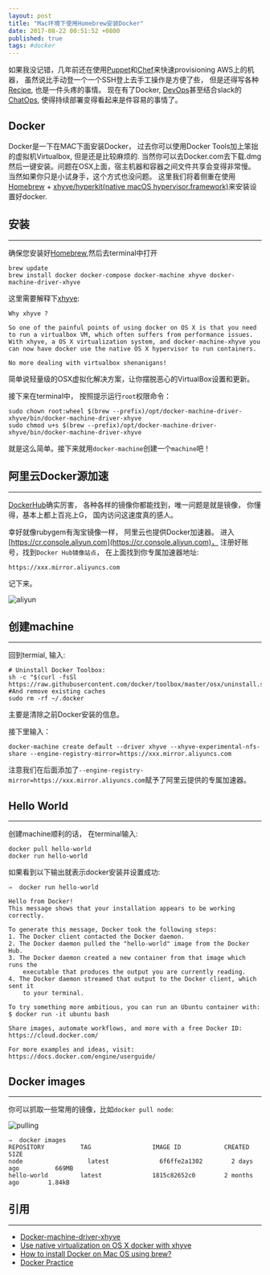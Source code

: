 ```yaml
---
layout: post
title: "Mac环境下使用Homebrew安装Docker"
date: 2017-08-22 00:51:52 +0800
published: true
tags: #docker
---
```


如果我没记错，几年前还在使用[Puppet](https://puppet.com/)和[Chef](https://www.chef.io/chef/)来快速provisioning AWS上的机器， 虽然说比手动登一个一个SSH登上去手工操作是方便了些， 但是还得写各种[Recipe](https://docs.chef.io/recipes.html), 也是一件头疼的事情。 现在有了Docker, [DevOps](https://en.wikipedia.org/wiki/DevOps)甚至结合slack的[ChatOps](https://medium.com/slack-developer-blog/https-medium-com-slack-developer-blog-building-heroku-chatops-for-slack-f85ef2a3a94), 使得持续部署变得看起来是件容易的事情了。


## Docker
  Docker是一下在MAC下面安装Docker， 过去你可以使用Docker Tools加上笨拙的虚拟机Virtualbox, 但是还是比较麻烦的.
当然你可以去Docker.com去下载.dmg然后一键安装。问题在OSX上面，宿主机器和容器之间文件共享会变得非常慢。当然如果你只是小试身手，这个方式也没问题。 这里我们将着侧重在使用[Homebrew](https://brew.sh/) + [xhyve/hyperkit(native macOS hypervisor.framework)](https://github.com/zchee/docker-machine-driver-xhyve)来安装设置好docker.


## 安装
<hr/>

确保您安装好[Homebrew](https://brew.sh/),然后去terminal中打开

    brew update
    brew install docker docker-compose docker-machine xhyve docker-machine-driver-xhyve

这里需要解释下[xhyve](https://gist.github.com/0x414A/0d5303b787a449cd564f):

    Why xhyve ?

    So one of the painful points of using docker on OS X is that you need to run a virtualbox VM, which often suffers from performance issues. With xhyve, a OS X virtualization system, and docker-machine-xhyve you can now have docker use the native OS X hypervisor to run containers.

    No more dealing with virtualbox shenanigans!  


简单说轻量级的OSX虚拟化解决方案，让你摆脱恶心的VirtualBox设置和更新。

接下来在terminal中， 按照提示运行`root`权限命令：

    sudo chown root:wheel $(brew --prefix)/opt/docker-machine-driver-xhyve/bin/docker-machine-driver-xhyve
    sudo chmod u+s $(brew --prefix)/opt/docker-machine-driver-xhyve/bin/docker-machine-driver-xhyve  

就是这么简单。接下来就用`docker-machine`创建一个`machine`吧！

## 阿里云Docker源加速
<hr/>

[DockerHub](https://hub.docker.com/)确实厉害， 各种各样的镜像你都能找到，唯一问题是就是镜像， 你懂得，基本上都上百兆上G， 国内访问这速度真的感人。

幸好就像rubygem有淘宝镜像一样， 阿里云也提供Docker加速器。 进入[https://cr.console.aliyun.com](https://cr.console.aliyun.com)， 注册好账号，找到`Docker Hub镜像站点`， 在上面找到你专属加速器地址:

    https://xxx.mirror.aliyuncs.com

记下来。

![aliyun](https://blog-1255311287.cos.ap-shanghai.myqcloud.com/misc/29531111-a777c1c6-86d9-11e7-8c20-8638b9f64664.png)

## 创建machine
<hr/>

回到termial, 输入:

    # Uninstall Docker Toolbox:
    sh -c "$(curl -fsSl https://raw.githubusercontent.com/docker/toolbox/master/osx/uninstall.sh)"
    #And remove existing caches
    sudo rm -rf ~/.docker

主要是清除之前Docker安装的信息。


接下里输入：

    docker-machine create default --driver xhyve --xhyve-experimental-nfs-share --engine-registry-mirror=https://xxx.mirror.aliyuncs.com

注意我们在后面添加了`--engine-registry-mirror=https://xxx.mirror.aliyuncs.com`赋予了阿里云提供的专属加速器。


## Hello World
<hr/>

创建machine顺利的话， 在terminal输入:

    docker pull hello-world
    docker run hello-world

如果看到以下输出就表示docker安装并设置成功:

    ⇒  docker run hello-world

    Hello from Docker!
    This message shows that your installation appears to be working correctly.

    To generate this message, Docker took the following steps:
    1. The Docker client contacted the Docker daemon.
    2. The Docker daemon pulled the "hello-world" image from the Docker Hub.
    3. The Docker daemon created a new container from that image which runs the
        executable that produces the output you are currently reading.
    4. The Docker daemon streamed that output to the Docker client, which sent it
        to your terminal.

    To try something more ambitious, you can run an Ubuntu container with:
    $ docker run -it ubuntu bash

    Share images, automate workflows, and more with a free Docker ID:
    https://cloud.docker.com/

    For more examples and ideas, visit:
    https://docs.docker.com/engine/userguide/  


## Docker images
<hr/>

你可以抓取一些常用的镜像，比如`docker pull node`:

![pulling](https://blog-1255311287.cos.ap-shanghai.myqcloud.com/misc/29531112-a777c3a6-86d9-11e7-9c00-43cdb932984b.gif)

    ⇒  docker images
    REPOSITORY          TAG                 IMAGE ID            CREATED             SIZE
    node                  latest              6f6ffe2a1302        2 days ago          669MB
    hello-world         latest              1815c82652c0        2 months ago        1.84kB


## 引用
<hr/>

* [Docker-machine-driver-xhyve](https://github.com/zchee/docker-machine-driver-xhyve)
* [Use native virtualization on OS X docker with xhyve](https://gist.github.com/0x414A/0d5303b787a449cd564f)
* [How to install Docker on Mac OS using brew?](https://pilsniak.com/how-to-install-docker-on-mac-os-using-brew/)
* [Docker Practice](https://github.com/yeasy/docker_practice/blob/master/SUMMARY.md)
